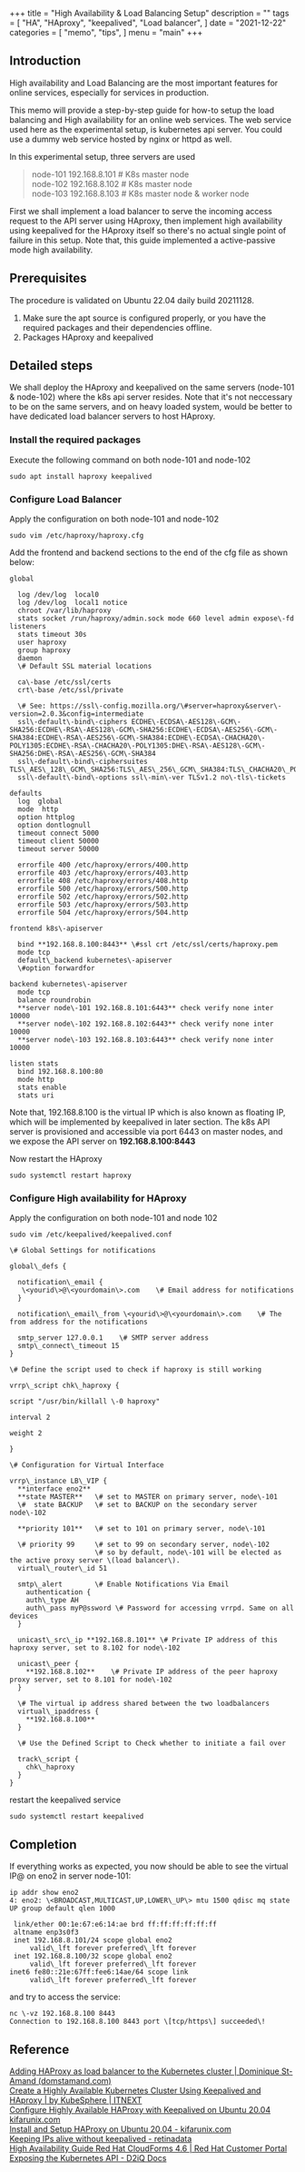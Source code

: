 +++
title = "High Availability & Load Balancing Setup"
description = ""
tags = [
    "HA",
    "HAproxy",
    "keepalived",
    "Load balancer",
]
date = "2021-12-22"
categories = [
    "memo",
    "tips",
]
menu = "main"
+++
## Introduction

High availability and Load Balancing are the most important features for online services, especially for services in production.

This memo will provide a step\-by\-step guide for how\-to setup the load balancing and High availability for an online web services. The web service used here as the experimental setup, is kubernetes api server. You could use a dummy web service hosted by nginx or httpd as well.

In this experimental setup, three servers are used
>node\-101 192.168.8.101 \# K8s master node  
>node\-102 192.168.8.102 \# K8s master node   
>node\-103 192.168.8.103 \# K8s master node & worker node

First we shall implement a load balancer to serve the incoming access request to the API server using HAproxy, then implement high availability using keepalived for the HAproxy itself so there's no actual single point of failure in this setup. Note that, this guide implemented a active\-passive mode high availability. 

## Prerequisites

The procedure is validated on Ubuntu 22.04 daily build 20211128.

1. Make sure the apt source is configured properly, or you have the required packages and their dependencies offline.
2. Packages HAproxy and keepalived

## Detailed steps

We shall deploy the HAproxy and keepalived on the same servers \(node\-101 & node\-102\) where the k8s api server resides. Note that it's not neccessary to be on the same servers, and on heavy loaded system, would be better to have dedicated load balancer servers to host HAproxy.

### Install the required packages

Execute the following command on both node\-101 and node\-102

    sudo apt install haproxy keepalived

### Configure Load Balancer

Apply the configuration on both node\-101 and node\-102

    sudo vim /etc/haproxy/haproxy.cfg

Add the frontend and backend sections to the end of the cfg file as shown below:

    global

      log /dev/log  local0
      log /dev/log  local1 notice
      chroot /var/lib/haproxy
      stats socket /run/haproxy/admin.sock mode 660 level admin expose\-fd listeners
      stats timeout 30s
      user haproxy
      group haproxy
      daemon
      \# Default SSL material locations

      ca\-base /etc/ssl/certs
      crt\-base /etc/ssl/private

      \# See: https://ssl\-config.mozilla.org/\#server=haproxy&server\-version=2.0.3&config=intermediate
      ssl\-default\-bind\-ciphers ECDHE\-ECDSA\-AES128\-GCM\-SHA256:ECDHE\-RSA\-AES128\-GCM\-SHA256:ECDHE\-ECDSA\-AES256\-GCM\-SHA384:ECDHE\-RSA\-AES256\-GCM\-SHA384:ECDHE\-ECDSA\-CHACHA20\-POLY1305:ECDHE\-RSA\-CHACHA20\-POLY1305:DHE\-RSA\-AES128\-GCM\-SHA256:DHE\-RSA\-AES256\-GCM\-SHA384
      ssl\-default\-bind\-ciphersuites TLS\_AES\_128\_GCM\_SHA256:TLS\_AES\_256\_GCM\_SHA384:TLS\_CHACHA20\_POLY1305\_SHA256
      ssl\-default\-bind\-options ssl\-min\-ver TLSv1.2 no\-tls\-tickets
    
    defaults
      log  global
      mode  http
      option httplog
      option dontlognull
      timeout connect 5000
      timeout client 50000
      timeout server 50000
      
      errorfile 400 /etc/haproxy/errors/400.http      
      errorfile 403 /etc/haproxy/errors/403.http      
      errorfile 408 /etc/haproxy/errors/408.http      
      errorfile 500 /etc/haproxy/errors/500.http      
      errorfile 502 /etc/haproxy/errors/502.http      
      errorfile 503 /etc/haproxy/errors/503.http      
      errorfile 504 /etc/haproxy/errors/504.http
      
    frontend k8s\-apiserver
      
      bind **192.168.8.100:8443** \#ssl crt /etc/ssl/certs/haproxy.pem      
      mode tcp      
      default\_backend kubernetes\-apiserver      
      \#option forwardfor
      
    backend kubernetes\-apiserver
      mode tcp
      balance roundrobin  
      **server node\-101 192.168.8.101:6443** check verify none inter 10000  
      **server node\-102 192.168.8.102:6443** check verify none inter 10000  
      **server node\-103 192.168.8.103:6443** check verify none inter 10000  

    listen stats
      bind 192.168.8.100:80      
      mode http      
      stats enable      
      stats uri 

Note that, 192.168.8.100 is the virtual IP which is also known as floating IP, which will be implemented by keepalived in later section. The k8s API server is provisioned and accessible via port 6443 on master nodes, and we expose the API server on **192.168.8.100:8443**

Now restart the HAproxy

    sudo systemctl restart haproxy

### Configure High availability for HAproxy

Apply the configuration on both node\-101 and node 102

    sudo vim /etc/keepalived/keepalived.conf

    \# Global Settings for notifications

    global\_defs {

      notification\_email {
       \<yourid\>@\<yourdomain\>.com    \# Email address for notifications
      }
     
      notification\_email\_from \<yourid\>@\<yourdomain\>.com    \# The from address for the notifications

      smtp_server 127.0.0.1    \# SMTP server address
      smtp\_connect\_timeout 15
    }

    \# Define the script used to check if haproxy is still working

    vrrp\_script chk\_haproxy {

    script "/usr/bin/killall \-0 haproxy"

    interval 2

    weight 2

    }

    \# Configuration for Virtual Interface

    vrrp\_instance LB\_VIP {
      **interface eno2**
      **state MASTER**   \# set to MASTER on primary server, node\-101
      \#  state BACKUP   \# set to BACKUP on the secondary server node\-102

      **priority 101**   \# set to 101 on primary server, node\-101

      \# priority 99     \# set to 99 on secondary server, node\-102
                         \# so by default, node\-101 will be elected as the active proxy server \(load balancer\).
      virtual\_router\_id 51

      smtp\_alert        \# Enable Notifications Via Email
        authentication {
        auth\_type AH   
        auth\_pass myP@ssword \# Password for accessing vrrpd. Same on all devices
      }

      unicast\_src\_ip **192.168.8.101** \# Private IP address of this haproxy server, set to 8.102 for node\-102

      unicast\_peer {
        **192.168.8.102**    \# Private IP address of the peer haproxy proxy server, set to 8.101 for node\-102
      }

      \# The virtual ip address shared between the two loadbalancers
      virtual\_ipaddress {
        **192.168.8.100**
      }

      \# Use the Defined Script to Check whether to initiate a fail over

      track\_script {
        chk\_haproxy
      }
    }

restart the keepalived service

    sudo systemctl restart keepalived

## Completion

If everything works as expected, you now should be able to see the virtual IP@ on eno2 in server node\-101:

    ip addr show eno2
    4: eno2: \<BROADCAST,MULTICAST,UP,LOWER\_UP\> mtu 1500 qdisc mq state UP group default qlen 1000

     link/ether 00:1e:67:e6:14:ae brd ff:ff:ff:ff:ff:ff
     altname enp3s0f3
     inet 192.168.8.101/24 scope global eno2
         valid\_lft forever preferred\_lft forever
     inet 192.168.8.100/32 scope global eno2
         valid\_lft forever preferred\_lft forever
    inet6 fe80::21e:67ff:fee6:14ae/64 scope link
         valid\_lft forever preferred\_lft forever

and try to access the service:  
 
    nc \-vz 192.168.8.100 8443  
    Connection to 192.168.8.100 8443 port \[tcp/https\] succeeded\!

## Reference

[Adding HAProxy as load balancer to the Kubernetes cluster | Dominique St\-Amand \(domstamand.com\)](https://www.domstamand.com/adding-haproxy-as-load-balancer-to-the-kubernetes-cluster/)  
[Create a Highly Available Kubernetes Cluster Using Keepalived and HAproxy | by KubeSphere | ITNEXT](https://itnext.io/create-a-highly-available-kubernetes-cluster-using-keepalived-and-haproxy-37769d0a65ba)  
[Configure Highly Available HAProxy with Keepalived on Ubuntu 20.04](https://kifarunix.com/configure-highly-available-haproxy-with-keepalived-on-ubuntu-20-04/)  
[kifarunix.com](http://kifarunix.com)  
[Install and Setup HAProxy on Ubuntu 20.04 \- kifarunix.com](https://kifarunix.com/install-and-setup-haproxy-on-ubuntu-20-04/#haproxyconfigurationfile)  
[Keeping IPs alive without keepalived \- retinadata](https://www.retinadata.com/blog/keeping-ips-alive-without-keepalived/)  
[High Availability Guide Red Hat CloudForms 4.6 | Red Hat Customer Portal](https://access.redhat.com/documentation/en-us/red_hat_cloudforms/4.6/html/high_availability_guide/index)  
[Exposing the Kubernetes API \- D2iQ Docs](https://docs.d2iq.com/mesosphere/dcos/services/kubernetes/2.4.2-1.15.3/operations/exposing-the-kubernetes-api/)
